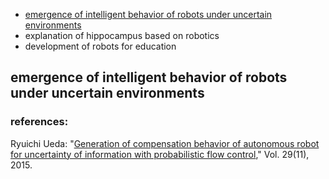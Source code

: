 <ul>
 <li><a href="#pfc">emergence of intelligent behavior of robots under uncertain environments</a></li>
 <li>explanation of hippocampus based on robotics</li>
 <li>development of robots for education</li>
</ul>

<h2 id="pfc">emergence of intelligent behavior of robots under uncertain environments</h2>

<h3>references:</h3>

Ryuichi Ueda: "<a href="http://www.tandfonline.com/doi/abs/10.1080/01691864.2015.1009943#.Vf1cbp3tmko" target="_blank">Generation of compensation behavior of autonomous robot for uncertainty of information with probabilistic flow control</a>," Vol. 29(11), 2015.


